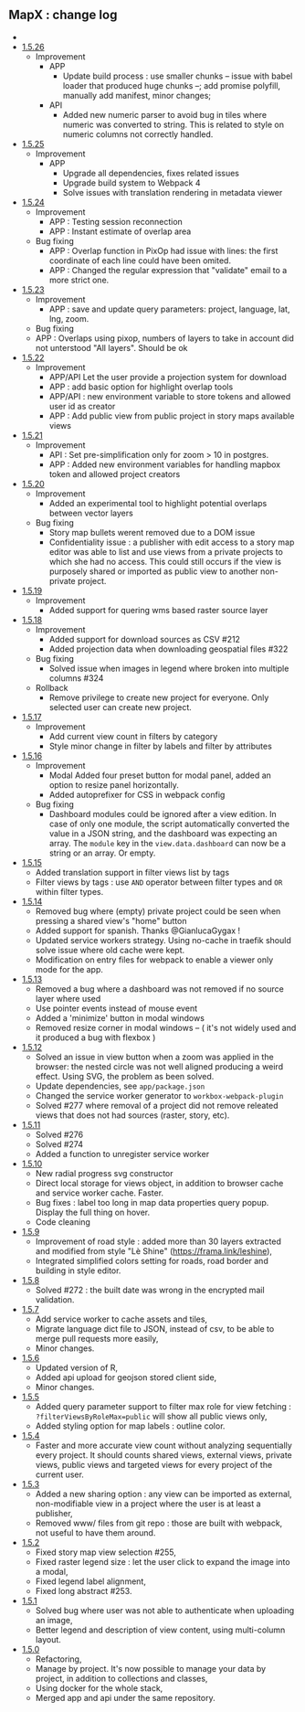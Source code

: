 ## MapX : change log

-
- <a href="https://github.com/fxi/map-x-mgl/tree/11f89e4fea966169df9089d5c2ca15b301a575c5" target="_blank">1.5.26</a>
    - Improvement
      - APP
          - Update build process : use smaller chunks – issue with babel loader that produced huge chunks –; add promise polyfill, manually add manifest, minor changes;
      - API
          - Added new numeric parser to avoid bug in tiles where numeric was converted to string. This is related to style on numeric columns not correctly handled.
- <a href="https://github.com/fxi/map-x-mgl/tree/bba8abc110f67d7654a509099cc85a3f683b244e" target="_blank">1.5.25</a>
    - Improvement 
      - APP 
          - Upgrade all dependencies, fixes related issues
          - Upgrade build system to Webpack 4
          - Solve issues with translation rendering in metadata viewer 
- <a href="https://github.com/fxi/map-x-mgl/tree/20067870e8cbaf11af66ddfba39f2612c439236c" target="_blank">1.5.24</a>
    - Improvement
      - APP : Testing session reconnection
      - APP : Instant estimate of overlap area
    - Bug fixing
      - APP : Overlap function in PixOp had issue with lines: the first coordinate of each line could have been omited.
      - APP : Changed the regular expression that "validate" email to a more strict one. 
- <a href="https://github.com/fxi/map-x-mgl/tree/144d2a37bd30955c4ad8a3b5081db25b18625d97" target="_blank">1.5.23</a>
    - Improvement
      - APP : save and update query parameters: project, language, lat, lng, zoom. 
    - Bug fixing
     - APP : Overlaps using pixop, numbers of layers to take in account did not unterstood "All layers". Should be ok
- <a href="https://github.com/fxi/map-x-mgl/tree/9557502329e34b821f6c4df0e9aaf3bb1f12edaa" target="_blank">1.5.22</a>
    - Improvement
      - APP/API Let the user provide a projection system for download
      - APP : add basic option for highlight overlap tools
      - APP/API : new environment variable to store tokens and allowed user id as creator
      - APP : Add public view from public project in story maps available views
- <a href="https://github.com/fxi/map-x-mgl/tree/8ebeae87833c8447041669db0a45c6d77625319f" target="_blank">1.5.21</a>
   - Improvement
      - API : Set pre-simplification only for zoom > 10 in postgres. 
      - APP : Added new environment variables for handling mapbox token and allowed project creators
- <a href="https://github.com/fxi/map-x-mgl/tree/61b5592bdf2de9afb14a4bf1cf1713571e0ca0b1" target="_blank">1.5.20</a>
   - Improvement
      - Added an experimental tool to highlight potential overlaps between vector layers
    - Bug fixing
      - Story map bullets werent removed due to a DOM issue 
      - Confidentiality issue : a publisher with edit access to a story map editor was able to list and use views from a private projects to which she had no access. This could still occurs if the view is purposely shared or imported as public view to another non-private project.
- <a href="https://github.com/fxi/map-x-mgl/tree/bc81b623ce09bc1359857c5e9cce00f8a1c24854" target="_blank">1.5.19</a>
   - Improvement
      - Added support for quering wms based raster source layer
- <a href="https://github.com/fxi/map-x-mgl/tree/caaee2e9be52711da3c0805da215140653661d59" target="_blank">1.5.18</a>
   - Improvement 
      - Added support for download sources as CSV #212
      - Added projection data when downloading geospatial files #322
   - Bug fixing
      - Solved issue when images in legend where broken into multiple columns #324
   - Rollback
      - Remove privilege to create new project for everyone. Only selected user can create new project.
- <a href="https://github.com/fxi/map-x-mgl/tree/d02a7ce3c3985fe8629efb324014871881b70c9a" target="_blank">1.5.17</a>
   - Improvement
       - Add current view count in filters by category
       - Style minor change in filter by labels and filter by attributes 
- <a href="https://github.com/fxi/map-x-mgl/tree/7362a8457e76cea32dca9fb1367edfe78660736f" target="_blank">1.5.16</a>
   - Improvement 
       - Modal Added four preset button for modal panel, added an option to resize panel horizontally.
       - Added autoprefixer for CSS in webpack config
   - Bug fixing
       - Dashboard modules could be ignored after a view edition. In case of only one module, the script automatically converted the value in a JSON string, and the dashboard was expecting an array. The `module` key in the `view.data.dashboard` can now be a string or an array. Or empty.
- <a href="https://github.com/fxi/map-x-mgl/tree/3c8d973fbb55a7c5d4fb57fb32b3eda2700c24ad" target="_blank">1.5.15</a>
   - Added translation support in filter views list by tags
   - Filter views by tags : use `AND` operator between filter types and `OR` within filter types. 
- <a href="https://github.com/fxi/map-x-mgl/tree/c1e7616df923d9860264d79cc461dfa5b6d657d5" target="_blank">1.5.14</a>
   - Removed bug where (empty) private project could be seen when pressing a shared view's "home" button
   - Added support for spanish. Thanks @GianlucaGygax !
   - Updated service workers strategy. Using no-cache in traefik should solve issue where old cache were kept.
   - Modification on entry files for webpack to enable a viewer only mode for the app.
- <a href="https://github.com/fxi/map-x-mgl/tree/775e37f9d58f6f51df94bf890a19753f64d43e95" target="_blank">1.5.13</a>
   - Removed a bug where a dashboard was not removed if no source layer where used
   - Use pointer events instead of mouse event
   - Added a 'minimize' button in modal windows
   - Removed resize corner in modal windows – ( it's not widely used and it produced a bug with flexbox )
- <a href="https://github.com/fxi/map-x-mgl/tree/0e8c7feae41290071b2fb728cd1ad369974868c0" target="_blank">1.5.12</a>
   - Solved an issue in view button when a zoom was applied in the browser: the nested circle was not well aligned producing a weird effect. Using SVG, the problem as been solved. 
   - Update dependencies, see `app/package.json`
   - Changed the service worker generator to `workbox-webpack-plugin` 
   - Solved #277 where removal of a project did not remove releated views that does not had sources (raster, story, etc). 
- <a href="https://github.com/fxi/map-x-mgl/tree/d509c639fc1be78e81405a978a63db1ff5b1d190" target="_blank">1.5.11</a>
   - Solved #276
   - Solved #274
   - Added a function to unregister service worker 
- <a href="https://github.com/fxi/map-x-mgl/tree/4c36b899fd5887b21536703eed61ba4c22ebc07f" target="_blank">1.5.10</a>
   - New radial progress svg constructor
   - Direct local storage for views object, in addition to browser cache and service worker cache. Faster. 
   - Bug fixes : label too long in map data properties query popup. Display the full thing on hover.
   - Code cleaning
- <a href="https://github.com/fxi/map-x-mgl/tree/d60a48cb841753e2578473a521b8d757cec6d5ff" target="_blank">1.5.9</a>
   - Improvement of road style : added more than 30 layers extracted and modified from style "Lè Shine" (https://frama.link/leshine),
   - Integrated simplified colors setting for roads, road border and building in style editor.
- <a href="https://github.com/fxi/map-x-mgl/tree/36fdfebac77231db028b358dd173e4ab9fd4ed7a" target="_blank">1.5.8</a>
   - Solved #272 : the built date was wrong in the encrypted mail validation.
- <a href="https://github.com/fxi/map-x-mgl/tree/dfc4013b8b69f572794bc3d691eec366289809af" target="_blank">1.5.7</a>
   - Add service worker to cache assets and tiles,
   - Migrate language dict file to JSON, instead of csv, to be able to merge pull requests more easily,
   - Minor changes.
- <a href="https://github.com/fxi/map-x-mgl/tree/50b05b59d95b46ea3835b15d6ced9fc161d50455" target="_blank">1.5.6</a> 
   - Updated version of R,
   - Added api upload for geojson stored client side,
   - Minor changes.
- <a href="https://github.com/fxi/map-x-mgl/tree/032f969f49e167aeb8af70dcc899a6fb8f34b169" target="_blank">1.5.5</a>
   - Added query parameter support to filter max role for view fetching : `?filterViewsByRoleMax=public` will show all public views only,
   - Added styling option for map labels :  outline color.
- <a href="https://github.com/fxi/map-x-mgl/tree/62f76547809f342ad8c8a3b9c5f7a5ceba02c3ec" target="_blank">1.5.4</a>
  - Faster and more accurate view count without analyzing sequentially every project. It should counts shared views, external views, private views, public views and targeted views for every project of the current user.
- <a href="https://github.com/fxi/map-x-mgl/tree/05bd71f1c4bffa9b07e588a160770cb1c539cb84" target="_blank">1.5.3</a>
  - Added a new sharing option : any view can be imported as external, non-modifiable view in a project where the user is at least a publisher,
  - Removed www/ files from git repo : those are built with webpack, not useful to have them around.
- <a href="https://github.com/fxi/map-x-mgl/tree/34674b85a3c1d0b34979b40a5fbca8febc0783bd" target="_blank">1.5.2</a>
  - Fixed story map view selection #255,
  - Fixed raster legend size : let the user click to expand the image into a modal,
  - Fixed legend label alignment,
  - Fixed long abstract #253.
- <a href="https://github.com/fxi/map-x-mgl/tree/81596c1b7c6ff64740662067ae41080fccf78788" target="_blank">1.5.1</a>
  - Solved bug where user was not able to authenticate when uploading an image,
  - Better legend and description of view content, using multi-column layout.
- <a href="https://github.com/fxi/map-x-mgl/tree/2e8249a3142d5f9be01dfd0e5afd4b414ab336f4" target="_blank">1.5.0</a> 
  - Refactoring,
  - Manage by project. It's now possible to manage your data by project, in addition to collections and classes, 
  - Using docker for the whole stack,
  - Merged app and api under the same repository.
